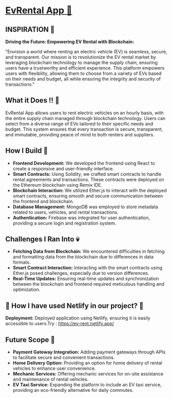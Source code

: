 # [EvRental App 🚗](https://ev-rent.netlify.app/)

## INSPIRATION 🌟

**Driving the Future: Empowering EV Rental with Blockchain:**

"Envision a world where renting an electric vehicle (EV) is seamless, secure, and transparent. Our mission is to revolutionize the EV rental market by leveraging blockchain technology to manage the supply chain, ensuring users have a trustworthy and efficient experience. This platform empowers users with flexibility, allowing them to choose from a variety of EVs based on their needs and budget, all while ensuring the integrity and security of transactions."

## What it Does !! 👷

EvRental App allows users to rent electric vehicles on an hourly basis, with the entire supply chain managed through blockchain technology. Users can select from a diverse range of EVs tailored to their specific needs and budget. This system ensures that every transaction is secure, transparent, and immutable, providing peace of mind to both renters and suppliers.

## How I Build 🔧

- **Frontend Development:** We developed the frontend using React to create a responsive and user-friendly interface.
- **Smart Contracts:** Using Solidity, we crafted smart contracts to handle rental agreements and transactions. These contracts were deployed on the Ethereum blockchain using Remix IDE.
- **Blockchain Interaction:** We utilized Ether.js to interact with the deployed smart contracts, ensuring smooth and secure communication between the frontend and blockchain.
- **Database Management:** MongoDB was employed to store metadata related to users, vehicles, and rental transactions.
- **Authentication:** Firebase was integrated for user authentication, providing a secure login and registration system.

## Challenges I Ran Into 💀

- **Fetching Data from Blockchain:** We encountered difficulties in fetching and formatting data from the blockchain due to differences in data formats.
- **Smart Contract Interaction:** Interacting with the smart contracts using Ether.js posed challenges, especially due to version differences.
- **Real-Time Updates:** Ensuring real-time updates and synchronization between the blockchain and frontend required meticulous handling and optimization.

## 🚀 How I have used Netlify in our project? 🚀

**Deployment:** Deployed application using Netlify, ensuring it is easily accessible to users.Try : https://ev-rent.netlify.app/

## Future Scope 🔭

- **Payment Gateway Integration:** Adding payment gateways through APIs to facilitate secure and convenient transactions.
- **Home Delivery Option:** Providing an option for home delivery of rental vehicles to enhance user convenience.
- **Mechanic Services:** Offering mechanic services for on-site assistance and maintenance of rental vehicles.
- **EV Taxi Service:** Expanding the platform to include an EV taxi service, providing an eco-friendly alternative for daily commutes.
